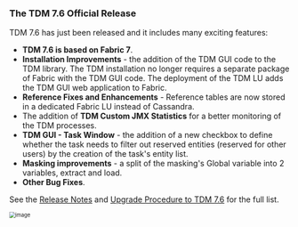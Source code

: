 ### The TDM 7.6 Official Release

TDM 7.6  has just been released and it includes many exciting features:

* **TDM 7.6 is based on Fabric 7**.
* **Installation Improvements** - the addition of the TDM GUI code to the TDM library. The TDM installation no longer requires a separate package of Fabric with the TDM GUI code. The deployment of the TDM LU adds the TDM GUI web application to Fabric.
* **Reference Fixes and Enhancements** - Reference tables are now stored in a dedicated Fabric LU instead of Cassandra.
* The addition of **TDM Custom JMX Statistics** for a better monitoring of the TDM processes.
* **TDM GUI - Task Window** - the addition of a new checkbox to define whether the task needs to filter out reserved entities (reserved for other users) by the creation of the task's entity list.
* **Masking improvements** - a split of the masking's Global variable into 2 variables, extract and load.
* **Other Bug Fixes**.

See the [Release Notes](https://support.k2view.com/Academy/Release_Notes_And_Upgrade/TDM-V7.6/TDM_Release_Notes_V7.6.pdf.html) and [Upgrade Procedure to TDM 7.6](https://support.k2view.com/Academy/Release_Notes_And_Upgrade/TDM-V7.6/TDM_Upgrade_Procedure_to_V7.6.pdf.html) for the full list.

<img src="images/img10.png" alt="image" style="zoom: 67%;" />

